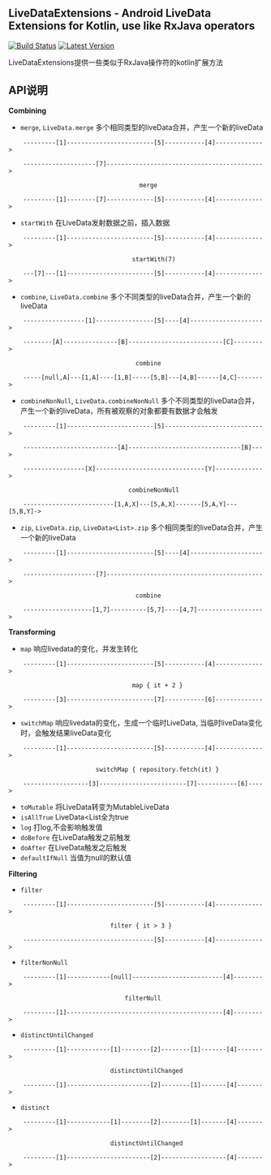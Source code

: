 LiveDataExtensions - Android LiveData Extensions for Kotlin, use like RxJava operators
--------------------------------------------------------------------------------------
[![Build Status](https://travis-ci.com/GunNan/LiveDataExtensions.svg?branch=master)](https://travis-ci.com/github/GunNan/LiveDataExtensions) [![Latest Version](https://img.shields.io/github/v/release/GunNan/LiveDataExtensions?include_prereleases)](https://github.com/GunNan/LiveDataExtensions)

LiveDataExtensions提供一些类似于RxJava操作符的kotlin扩展方法

## API说明


**Combining**

 - `merge`, `LiveData.merge`  多个相同类型的liveData合并，产生一个新的liveData
```
    ---------[1]------------------------[5]-----------[4]------------->

    --------------------[7]------------------------------------------->

                                    merge

    ---------[1]--------[7]-------------[5]-----------[4]------------->
```

 - `startWith`  在LiveData发射数据之前，插入数据
```
    ---------[1]------------------------[5]-----------[4]------------->

                                  startWith(7)

    ---[7]---[1]------------------------[5]-----------[4]------------->
```

 - `combine`, `LiveData.combine`  多个不同类型的liveData合并，产生一个新的liveData
```
    -----------------[1]----------------[5]----[4]-------------------->

    --------[A]---------------[B]--------------------------[C]-------->

                                   combine

    -----[null,A]---[1,A]----[1,B]-----[5,B]---[4,B]------[4,C]------->
```

 - `combineNonNull`, `LiveData.combineNonNull`  多个不同类型的liveData合并，产生一个新的liveData，所有被观察的对象都要有数据才会触发
```
    ---------[1]------------------------[5]--------------------------->

    --------------------------[A]-------------------------------[B]--->

    -----------------[X]------------------------------[Y]------------->

                                 combineNonNull

    -------------------------[1,A,X]---[5,A,X]-------[5,A,Y]---[5,B,Y]->
```

 - `zip`, `LiveData.zip`, `LiveData<List>.zip`  多个相同类型的liveData合并，产生一个新的liveData<List>
```
    ---------[1]------------------------[5]----[4]-------------------->

    --------------------[7]------------------------------------------->

                                   combine

    -------------------[1,7]----------[5,7]----[4,7]------------------>
```

**Transforming**

 - `map` 响应livedata的变化，并发生转化

```
    ---------[1]------------------------[5]-----------[4]------------->

                                  map { it + 2 }

    ---------[3]------------------------[7]-----------[6]------------->
```

 - `switchMap` 响应livedata的变化，生成一个临时LiveData, 当临时liveData变化时，会触发结果liveData变化

```
    ---------[1]------------------------[5]-----------[4]------------->

                        switchMap { repository.fetch(it) }

    ------------------[3]------------------------[7]-----------[6]---->
```

 - `toMutable` 将LiveData转变为MutableLiveData
 - `isAllTrue` LiveData<List<Boolean>全为true
 - `log` 打log,不会影响触发值
 - `doBefore` 在LiveData触发之前触发
 - `doAfter` 在LiveData触发之后触发
 - `defaultIfNull` 当值为null的默认值

**Filtering**

 - `filter`

```
    ---------[1]------------------------[5]-----------[4]------------->

                            filter { it > 3 }

    ------------------------------------[5]-----------[4]------------->
```

 - `filterNonNull` 

```
    ---------[1]------------[null]-------------------------[4]-------->

                                filterNull

    ---------[1]-------------------------------------------[4]-------->
```

 - `distinctUntilChanged` 

```
    ---------[1]------------[1]--------[2]--------[1]-------[4]------->

                            distinctUntilChanged

    ---------[1]-----------------------[2]--------[1]-------[4]------->
```

 - `distinct` 

```
    ---------[1]------------[1]--------[2]--------[1]-------[4]------->

                            distinctUntilChanged

    ---------[1]-----------------------[2]------------------[4]------->
```


